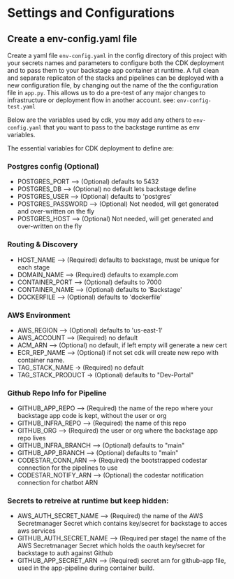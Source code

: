 # Settings and Configurations

## Create a env-config.yaml file
Create a yaml file `env-config.yaml` in the config directory of this project with your secrets names and parameters to configure both the CDK deployment and to pass them to your backstage app container at runtime. 
A full clean and separate replicaton of the stacks and pipelines can be deployed with a new configuration file, by changing out the name of the the configuration file in `app.py`. This allows us to do a pre-test of any major changes to infrastructure or deployment flow in another account. see: `env-config-test.yaml`

Below are the variables used by cdk, you may add any others to `env-config.yaml` that you want to pass to the backstage runtime as env variables.

The essential variables for CDK deployment to define are:

### Postgres config (Optional)
- POSTGRES_PORT --> (Optional) defaults to 5432
- POSTGRES_DB --> (Optional) no default lets backstage define
- POSTGRES_USER --> (Optional) defaults to 'postgres'
- POSTGRES_PASSWORD --> (Optional) Not needed, will get generated and over-written on the fly
- POSTGRES_HOST --> (Optional) Not needed, will get generated and over-written on the fly

### Routing & Discovery
- HOST_NAME --> (Required) defaults to backstage, must be unique for each stage
- DOMAIN_NAME --> (Required) defaults to example.com
- CONTAINER_PORT --> (Optional) defaults to 7000
- CONTAINER_NAME --> (Optional) defaults to 'Backstage'
- DOCKERFILE --> (Optional) defaults to 'dockerfile' 

### AWS Environment
- AWS_REGION --> (Optional) defaults to 'us-east-1'
- AWS_ACCOUNT --> (Required) no default
- ACM_ARN --> (Optional) no default, if left empty will generate a new cert
- ECR_REP_NAME --> (Optional) if not set cdk will create new repo with container name.
- TAG_STACK_NAME -> (Required) no default
- TAG_STACK_PRODUCT -> (Optional) defaults to "Dev-Portal"


### Github Repo Info for Pipeline
- GITHUB_APP_REPO --> (Required) the name of the repo where your backstage app code is kept, without the user or org
- GITHUB_INFRA_REPO --> (Required) the name of this repo
- GITHUB_ORG --> (Required) the user or org where the backstage app repo lives
- GITHUB_INFRA_BRANCH --> (Optional) defaults to "main"
- GITHUB_APP_BRANCH --> (Optional) defaults to "main"
- CODESTAR_CONN_ARN --> (Required) the bootstrapped codestar connection for the pipelines to use
- CODESTAR_NOTIFY_ARN --> (Optional) the codestar notification connection for chatbot ARN

### Secrets to retreive at runtime but keep hidden:
- AWS_AUTH_SECRET_NAME --> (Required) the name of the AWS Secretmanager Secret which contains key/secret for backstage to acces aws services
- GITHUB_AUTH_SECRET_NAME --> (Required per stage) the name of the AWS Secretmanager Secret which holds the oauth key/secret for backstage to auth against Github  
- GITHUB_APP_SECRET_ARN --> (Required) secret arn for github-app file, used in the app-pipeline during container build. 
